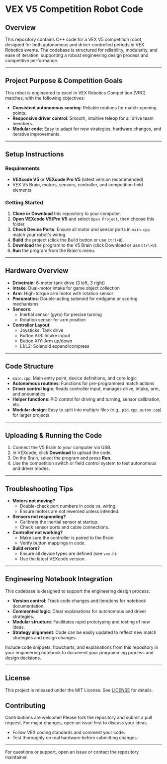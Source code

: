 # VEX V5 Competition Robot Code

## Overview

This repository contains C++ code for a VEX V5 competition robot, designed for both autonomous and driver-controlled periods in VEX Robotics events. The codebase is structured for reliability, modularity, and ease of iteration, supporting a robust engineering design process and competitive performance.

---

## Project Purpose & Competition Goals

This robot is engineered to excel in VEX Robotics Competition (VRC) matches, with the following objectives:
- **Consistent autonomous scoring**: Reliable routines for match-opening points.
- **Responsive driver control**: Smooth, intuitive teleop for all drive team members.
- **Modular code**: Easy to adapt for new strategies, hardware changes, and iterative improvements.

---

## Setup Instructions

### Requirements
- **VEXcode V5** or **VEXcode Pro V5** (latest version recommended)
- VEX V5 Brain, motors, sensors, controller, and competition field elements

### Getting Started
1. **Clone or Download** this repository to your computer.
2. **Open VEXcode V5/Pro V5** and select `Open Project`, then choose this folder.
3. **Check Device Ports**: Ensure all motor and sensor ports in `main.cpp` match your robot's wiring.
4. **Build** the project (click the Build button or use `Ctrl+B`).
5. **Download** the program to the V5 Brain (click Download or use `Ctrl+U`).
6. **Run** the program from the Brain's menu.

---

## Hardware Overview

- **Drivetrain**: 6-motor tank drive (3 left, 3 right)
- **Intake**: Dual-motor intake for game object collection
- **Arm**: High-torque arm motor with rotation sensor
- **Pneumatics**: Double-acting solenoid for endgame or scoring mechanisms
- **Sensors**:
  - Inertial sensor (gyro) for precise turning
  - Rotation sensor for arm position
- **Controller Layout**:
  - Joysticks: Tank drive
  - Button A/B: Intake in/out
  - Button X/Y: Arm up/down
  - L1/L2: Solenoid expand/compress

---

## Code Structure

- `main.cpp`: Main entry point, device definitions, and core logic
- **Autonomous routines**: Functions for pre-programmed match actions
- **Driver control logic**: Reads controller input, manages drive, intake, arm, and pneumatics
- **Helper functions**: PID control for driving and turning, sensor calibration, etc.
- **Modular design**: Easy to split into multiple files (e.g., `pid.cpp`, `auton.cpp`) for larger projects

---

## Uploading & Running the Code

1. Connect the V5 Brain to your computer via USB.
2. In VEXcode, click **Download** to upload the code.
3. On the Brain, select the program and press **Run**.
4. Use the competition switch or field control system to test autonomous and driver modes.

---

## Troubleshooting Tips

- **Motors not moving?**
  - Double-check port numbers in code vs. wiring.
  - Ensure motors are not reversed unless intended.
- **Sensors not responding?**
  - Calibrate the inertial sensor at startup.
  - Check sensor ports and cable connections.
- **Controller not working?**
  - Make sure the controller is paired to the Brain.
  - Verify button mappings in code.
- **Build errors?**
  - Ensure all device types are defined (see `vex.h`).
  - Use the latest VEXcode version.

---

## Engineering Notebook Integration

This codebase is designed to support the engineering design process:
- **Version control**: Track code changes and iterations for notebook documentation.
- **Commented logic**: Clear explanations for autonomous and driver strategies.
- **Modular structure**: Facilitates rapid prototyping and testing of new ideas.
- **Strategy alignment**: Code can be easily updated to reflect new match strategies and design changes.

Include code snippets, flowcharts, and explanations from this repository in your engineering notebook to document your programming process and design decisions.

---

## License

This project is released under the MIT License. See [LICENSE](LICENSE) for details.

## Contributing

Contributions are welcome! Please fork the repository and submit a pull request. For major changes, open an issue first to discuss your ideas.

- Follow VEX coding standards and comment your code.
- Test thoroughly on real hardware before submitting changes.

---

For questions or support, open an issue or contact the repository maintainer.

